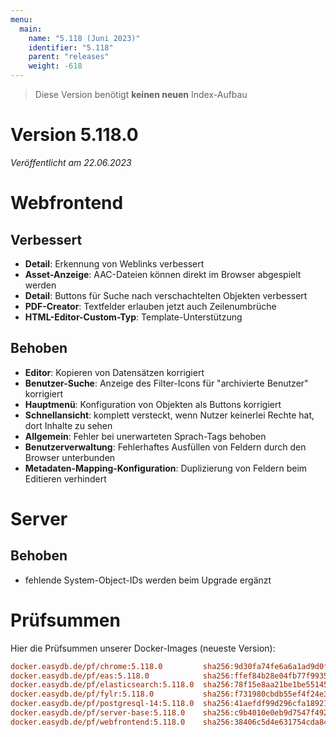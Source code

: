 ```yaml
---
menu:
  main:
    name: "5.118 (Juni 2023)"
    identifier: "5.118"
    parent: "releases"
    weight: -618
---
```



> Diese Version benötigt **keinen neuen** Index-Aufbau

# Version 5.118.0

*Veröffentlicht am 22.06.2023*


# Webfrontend

## Verbessert

* **Detail**: Erkennung von Weblinks verbessert
* **Asset-Anzeige**: AAC-Dateien können direkt im Browser abgespielt werden
* **Detail**: Buttons für Suche nach verschachtelten Objekten verbessert
* **PDF-Creator**: Textfelder erlauben jetzt auch Zeilenumbrüche
* **HTML-Editor-Custom-Typ**: Template-Unterstützung

## Behoben

* **Editor**: Kopieren von Datensätzen korrigiert
* **Benutzer-Suche**: Anzeige des Filter-Icons für "archivierte Benutzer" korrigiert
* **Hauptmenü**: Konfiguration von Objekten als Buttons korrigiert
* **Schnellansicht**: komplett versteckt, wenn Nutzer keinerlei Rechte hat, dort Inhalte zu sehen
* **Allgemein**: Fehler bei unerwarteten Sprach-Tags behoben
* **Benutzerverwaltung**: Fehlerhaftes Ausfüllen von Feldern durch den Browser unterbunden
* **Metadaten-Mapping-Konfiguration**: Duplizierung von Feldern beim Editieren verhindert

# Server

## Behoben

* fehlende System-Object-IDs werden beim Upgrade ergänzt

# Prüfsummen

Hier die Prüfsummen unserer Docker-Images (neueste Version):

```ini
docker.easydb.de/pf/chrome:5.118.0         sha256:9d30fa74fe6a6a1ad9d0f36e84e4489093d04a37b341c4fe8f98f96969ba054a
docker.easydb.de/pf/eas:5.118.0            sha256:ffef84b28e04fb77f9935fa9d0cada573a250954021aa5acaeda58270aee82d0
docker.easydb.de/pf/elasticsearch:5.118.0  sha256:78f15e8aa21be1be55145969d37613849ce3d6aa5724efa08ce2a5f9b6c02b35
docker.easydb.de/pf/fylr:5.118.0           sha256:f731980cbdb55ef4f24e3902753dd8ad7735b53b921943fb8c1f6b3eb8e4dc5b
docker.easydb.de/pf/postgresql-14:5.118.0  sha256:41aefdf99d296cfa189215fa3ff1fc60e1073091d8bfba0fa156a54ce42d14df
docker.easydb.de/pf/server-base:5.118.0    sha256:c9b4010e0eb9d7547f492aa51f1d5d16f7c8bf1e7a8df3ceb53ee548184080dd
docker.easydb.de/pf/webfrontend:5.118.0    sha256:38406c5d4e631754cda84c4fb710b09d4b67f50ca9f4c09f05a55ceb08e846ef
```
